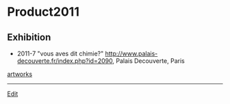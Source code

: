 # Product2011

## Exhibition

* 2011-7 "vous aves dit chimie?" http://www.palais-decouverte.fr/index.php?id=2090, Palais Decouverte, Paris

[artworks](artworks.md) 




----
[Edit](https://github.com/vitroid/vitroid.github.io/edit/master/MD/Product2011.md)
